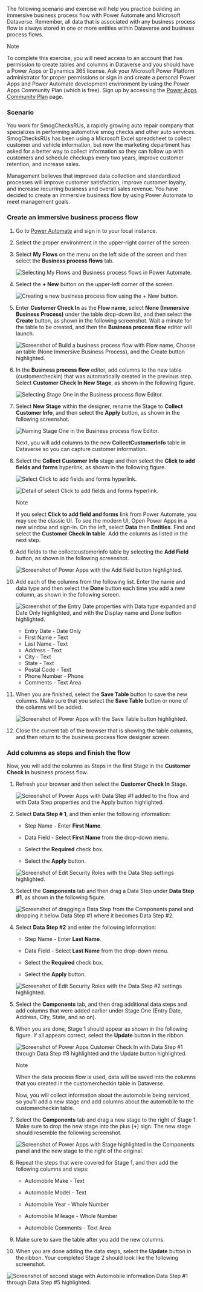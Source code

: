 The following scenario and exercise will help you practice building an immersive business process flow
with Power Automate and Microsoft Dataverse. Remember, all data
that is associated with any business process flow is always stored in one or
more entities within Dataverse and business process flows.

> [!NOTE]
> To complete this exercise, you will need access to an account that has permission to create tables and columns in Dataverse and you should have a Power Apps or Dynamics 365 license. Ask your Microsoft Power Platform administrator for proper permissions or sign in and create a personal Power Apps and Power Automate development environment by using the Power Apps Community Plan (which is free). Sign up by accessing the [Power Apps Community Plan](https://powerapps.microsoft.com/communityplan/?azure-portal=true) page.

### Scenario

You work for SmogChecksRUs, a rapidly growing auto repair company
that specializes in performing automotive smog checks and other
auto services. SmogChecksRUs has been using a Microsoft Excel spreadsheet to
collect customer and vehicle information, but now the marketing department has asked
for a better way to collect information so they can follow up with
customers and schedule checkups every two years, improve customer
retention, and increase sales.

Management believes that improved data collection and standardized processes
will improve customer satisfaction, improve customer loyalty, and
increase recurring business and overall sales revenue. You have decided
to create an immersive business flow by using Power Automate to meet
management goals.

### Create an immersive business process flow

1. Go to [Power Automate](https://preview.flow.microsoft.com/?azure-portal=true) and sign
in to your local instance.

1. Select the proper environment in the upper-right corner of the screen.

1. Select **My Flows** on the menu on the left side of the screen and then select the **Business process flows** tab.

   ![Selecting My Flows and Business process flows in Power Automate.](../media/4-selecting-my-flows-business-process-flows-power-automate.png)

1. Select the **+ New** button on the upper-left corner of the screen.

   ![Creating a new business process flow using the + New button.](../media/5-creating-new-business-process-flow-using-new-button.png)

1. Enter **Customer Check In** as the **Flow name**, select **None (Immersive Business Process)**
under the table drop-down list, and then select the **Create** button, as shown in the following screenshot. Wait a minute for the table to be created, and then the **Business process flow** editor will launch.

   ![Screenshot of Build a business process flow with Flow name, Choose an table (None Immersive Business Process), and the Create button highlighted.](../media/6-naming-new-business-process-flow.png)

1. In the **Business process flow** editor, add columns to the
new table (customercheckin) that was automatically created in the previous step.
Select **Customer Check In New Stage**, as shown in the following figure.

   ![Selecting Stage One in the Business process flow Editor.](../media/7-selecting-stage-one-business-process-flow-editor.png)

1. Select **New Stage** within the designer, rename the Stage to
**Collect Customer Info**, and then select the **Apply** button, as shown
in the following screenshot.

   ![Naming Stage One in the Business process flow Editor.](../media/8-naming-stage-one-business-process-flow-editor.png)

   Next, you will add columns to the new **CollectCustomerInfo** table in Dataverse so you can capture customer information.

1. Select the **Collect Customer Info** stage and then select the **Click to add fields and forms** hyperlink, as shown in the following figure.

   ![Select Click to add fields and forms hyperlink.](../media/9-select-click-add-fields-and-forms-hyperlink.png)

   ![Detail of select Click to add fields and forms hyperlink.](../media/10-select-click-add-fields-and-forms-hyperlink.png)

   > [!NOTE]
   > If you select **Click to add field and forms** link from Power Automate, you may see the classic UI.
   > To see the modern UI, Open Power Apps in a new window and sign-in. On the left, select **Data** then **Entities**.
   > Find and select the **Customer Check In table**. Add the columns as listed in the next step.

1. Add fields to the collectcustomerinfo table by selecting the **Add Field** button, as shown in the following screenshot.
  
   ![Screenshot of Power Apps with the Add field button highlighted.](../media/11-selecting-add-field-button.png)

1. Add each of the columns from the following list. Enter the name and data type and
then select the **Done** button each time you add a new column, as shown in the following screen.

   ![Screenshot of the Entry Date properties with Data type expanded and Date Only highlighted, and with the Display name and Done button highlighted.](../media/12-creating-entry-date-field.png)

   - Entry Date - Date Only
   - First Name - Text
   - Last Name - Text
   - Address - Text
   - City - Text
   - State - Text
   - Postal Code - Text
   - Phone Number - Phone
   - Comments - Text Area

1. When you are finished, select the **Save Table** button to save
the new columns. Make sure that you select the **Save Table** button or none
of the columns will be added.

   ![Screenshot of Power Apps with the Save Table button highlighted.](../media/13-select-save-entity-button.png)

1. Close the current tab of the browser that is showing the table columns, and then
return to the business process flow designer screen.

### Add columns as steps and finish the flow

Now, you will add the columns as Steps in the first Stage in the **Customer Check In** business process flow.

1. Refresh your browser and then select the **Customer Check In** Stage.

   ![Screenshot of Power Apps with Data Step #1 added to the flow and with Data Step properties and the Apply button highlighted.](../media/14-add-data-step.png)

1. Select **Data Step # 1**, and then enter the following information:

   - Step Name - Enter **First Name**.

   - Data Field - Select **First Name** from the drop-down menu.

   - Select the **Required** check box.

   - Select the **Apply** button.

   ![Screenshot of Edit Security Roles with the Data Step settings highlighted.](../media/15-adding-first-name-data-step.png)

1. Select the **Components** tab and then drag a Data Step under **Data Step #1**, as shown in the following figure.

   ![Screenshot of dragging a Data Step from the Components panel and dropping it below Data Step #1 where it becomes Data Step #2.](../media/16-add-another-data-step.png)

1. Select **Data Step #2** and enter the following information:

   - Step Name - Enter **Last Name**.

   - Data Field - Select **Last Name** from the drop-down menu.

   - Select the **Required** check box.

   - Select the **Apply** button.

   ![Screenshot of Edit Security Roles with the Data Step #2 settings highlighted.](../media/17-add-last-name-data-step.png)

1. Select the **Components** tab, and then drag additional data steps and add
columns that were added earlier under Stage One (Entry Date, Address, City, State, and so on).

1. When you are done, Stage 1 should appear as shown in the following figure. If all
appears correct, select the **Update** button in the ribbon.

   ![Screenshot of Power Apps Customer Check In with Data Step #1 through Data Step #8 highlighted and the Update button highlighted.](../media/18-all-data-steps-stage-one.png)

   > [!NOTE]
   > When the data process flow is used, data will be saved into the
 columns that you created in the customercheckin table in Dataverse.

   Now, you will collect information about the automobile being serviced, so you'll add a new stage and add columns about the automobile to the customercheckin table.

1. Select the **Components** tab and drag a new stage to the right of
Stage 1. Make sure to drop the new stage into the plus (**+**) sign. The new stage should
resemble the following screenshot.

   ![Screenshot of Power Apps with Stage highlighted in the Components panel and the new stage to the right of the original.](../media/19-add-new-stage-component.png)

1. Repeat the steps that were covered for Stage 1, and then add the following columns and steps:

   - Automobile Make - Text

   - Automobile Model - Text

   - Automobile Year - Whole Number

   - Automobile Mileage - Whole Number

   - Automobile Comments - Text Area

1. Make sure to save the table after you add the new columns.

1. When you are done adding the data steps, select the **Update**
button in the ribbon. Your completed Stage 2 should look like the following screenshot.

![Screenshot of second stage with Automobile information Data Step #1 through Data Step #5 highlighted.](../media/20-second-stage-added.png)

